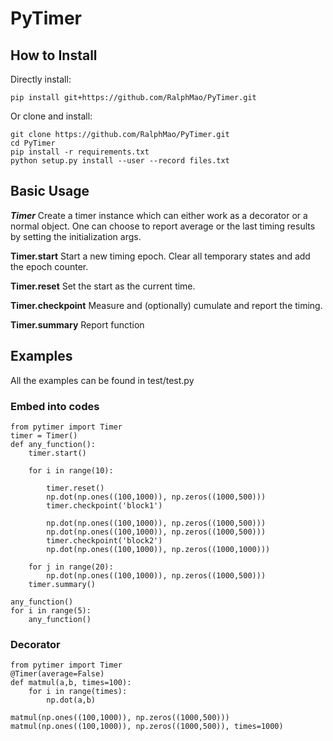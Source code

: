 # PyTimer
## How to Install

Directly install:

    pip install git+https://github.com/RalphMao/PyTimer.git

Or clone and install:

    git clone https://github.com/RalphMao/PyTimer.git
    cd PyTimer
    pip install -r requirements.txt
    python setup.py install --user --record files.txt


## Basic Usage

***Timer*** Create a timer instance which can either work as a decorator or a normal object. One can choose to report average or the last timing results by setting the initialization args.

**Timer.start**  Start a new timing epoch. Clear all temporary states and add the epoch counter.

**Timer.reset** Set the start as the current time.

**Timer.checkpoint** Measure and (optionally) cumulate and report the timing.

**Timer.summary** Report function

## Examples

All the examples can be found in test/test.py

### Embed into codes

    from pytimer import Timer
    timer = Timer()                                           
    def any_function():                                       
        timer.start()                                         

        for i in range(10):                                   

            timer.reset()                                     
            np.dot(np.ones((100,1000)), np.zeros((1000,500)))
            timer.checkpoint('block1')                        

            np.dot(np.ones((100,1000)), np.zeros((1000,500)))
            np.dot(np.ones((100,1000)), np.zeros((1000,500)))
            timer.checkpoint('block2')                        
            np.dot(np.ones((100,1000)), np.zeros((1000,1000)))

        for j in range(20):                                   
            np.dot(np.ones((100,1000)), np.zeros((1000,500)))
        timer.summary()                                       

    any_function()                                            
    for i in range(5):                                        
        any_function()                                        

### Decorator

    from pytimer import Timer
    @Timer(average=False)      
    def matmul(a,b, times=100):
        for i in range(times):
            np.dot(a,b)        

    matmul(np.ones((100,1000)), np.zeros((1000,500)))            
    matmul(np.ones((100,1000)), np.zeros((1000,500)), times=1000)



